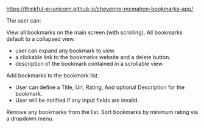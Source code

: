https://thinkful-ei-unicorn.github.io/cheyenne-mcmahon-bookmarks-app/

The user can:

View all bookmarks on the main screen (with scrolling). All bookmarks default to a collapsed view.
  - user can expand any bookmark to view.
  - a clickable link to the bookmarks website and a delete button.
  - description of the bookmark contained in a scrollable view.

Add bookmarks to the bookmark list.
  - User can define a Title, Url, Rating, And optional Description for the bookmark. 
  - User will be notified if any input fields are invalid.
  
Remove any bookmarks from the list.
Sort bookmarks by minimum rating via a dropdown menu.


